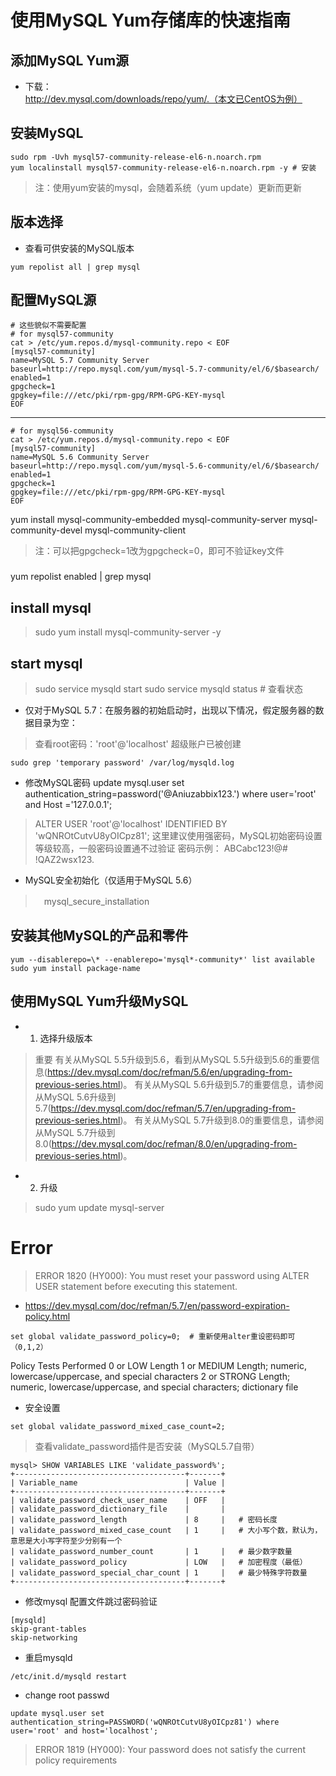 # 使用MySQL Yum存储库的快速指南

## 添加MySQL Yum源

- 下载：http://dev.mysql.com/downloads/repo/yum/.（本文已CentOS为例）

## 安装MySQL

```
sudo rpm -Uvh mysql57-community-release-el6-n.noarch.rpm
yum localinstall mysql57-community-release-el6-n.noarch.rpm -y # 安装
```

> 注：使用yum安装的mysql，会随着系统（yum update）更新而更新

## 版本选择

- 查看可供安装的MySQL版本

```
yum repolist all | grep mysql
```

## 配置MySQL源
```
# 这些貌似不需要配置
# for mysql57-community
cat > /etc/yum.repos.d/mysql-community.repo < EOF
[mysql57-community]
name=MySQL 5.7 Community Server
baseurl=http://repo.mysql.com/yum/mysql-5.7-community/el/6/$basearch/
enabled=1
gpgcheck=1
gpgkey=file:///etc/pki/rpm-gpg/RPM-GPG-KEY-mysql
EOF
```
---------
```
# for mysql56-community
cat > /etc/yum.repos.d/mysql-community.repo < EOF
[mysql57-community]
name=MySQL 5.6 Community Server
baseurl=http://repo.mysql.com/yum/mysql-5.6-community/el/6/$basearch/
enabled=1
gpgcheck=1
gpgkey=file:///etc/pki/rpm-gpg/RPM-GPG-KEY-mysql
EOF
```


yum install mysql-community-embedded  mysql-community-server  mysql-community-devel mysql-community-client

> 注：可以把gpgcheck=1改为gpgcheck=0，即可不验证key文件

###

yum repolist enabled | grep mysql

## install mysql

>  sudo yum install mysql-community-server -y

## start mysql

> sudo service mysqld start
> sudo service mysqld status  # 查看状态

- 仅对于MySQL 5.7：在服务器的初始启动时，出现以下情况，假定服务器的数据目录为空：

> 查看root密码：'root'@'localhost' 超级账户已被创建

```
sudo grep 'temporary password' /var/log/mysqld.log
```
- 修改MySQL密码
update mysql.user set authentication_string=password('@Aniuzabbix123.') where user='root' and Host ='127.0.0.1';

> ALTER USER 'root'@'localhost' IDENTIFIED BY 'wQNROtCutvU8yOICpz81';
> 这里建议使用强密码，MySQL初始密码设置等级较高，一般密码设置通不过验证
> 密码示例： ABCabc123!@#  !QAZ2wsx123.

- MySQL安全初始化（仅适用于MySQL 5.6）

>　mysql_secure_installation

## 安装其他MySQL的产品和零件

```
yum --disablerepo=\* --enablerepo='mysql*-community*' list available
sudo yum install package-name

```

## 使用MySQL Yum升级MySQL

- 1. 选择升级版本

> 重要
有关从MySQL 5.5升级到5.6，看到从MySQL 5.5升级到5.6的重要信息(https://dev.mysql.com/doc/refman/5.6/en/upgrading-from-previous-series.html)。
有关从MySQL 5.6升级到5.7的重要信息，请参阅从MySQL 5.6升级到5.7(https://dev.mysql.com/doc/refman/5.7/en/upgrading-from-previous-series.html)。
有关从MySQL 5.7升级到8.0的重要信息，请参阅从MySQL 5.7升级到8.0(https://dev.mysql.com/doc/refman/8.0/en/upgrading-from-previous-series.html)。

- 2. 升级

> sudo yum update mysql-server


# Error
> ERROR 1820 (HY000): You must reset your password using ALTER USER statement before executing this statement.

- https://dev.mysql.com/doc/refman/5.7/en/password-expiration-policy.html
```
set global validate_password_policy=0;  # 重新使用alter重设密码即可 （0,1,2）
```

>
Policy	     Tests Performed
0 or LOW	   Length
1 or MEDIUM	 Length; numeric, lowercase/uppercase, and special characters
2 or STRONG	 Length; numeric, lowercase/uppercase, and special characters; dictionary file

- 安全设置

```
set global validate_password_mixed_case_count=2;
```

> 查看validate_password插件是否安装（MySQL5.7自带）

```
mysql> SHOW VARIABLES LIKE 'validate_password%';
+--------------------------------------+-------+
| Variable_name                        | Value |
+--------------------------------------+-------+
| validate_password_check_user_name    | OFF   |
| validate_password_dictionary_file    |       |
| validate_password_length             | 8     |   # 密码长度
| validate_password_mixed_case_count   | 1     |   # 大小写个数，默认为，意思是大小写字符至少分别有一个
| validate_password_number_count       | 1     |   # 最少数字数量
| validate_password_policy             | LOW   |   # 加密程度（最低）
| validate_password_special_char_count | 1     |   # 最少特殊字符数量
+--------------------------------------+-------+
```


- 修改mysql 配置文件跳过密码验证

```
[mysqld]
skip-grant-tables
skip-networking
```
- 重启mysqld

```
/etc/init.d/mysqld restart
```
- change root passwd

```
update mysql.user set authentication_string=PASSWORD('wQNROtCutvU8yOICpz81') where user='root' and host='localhost';
```

> ERROR 1819 (HY000): Your password does not satisfy the current policy requirements
